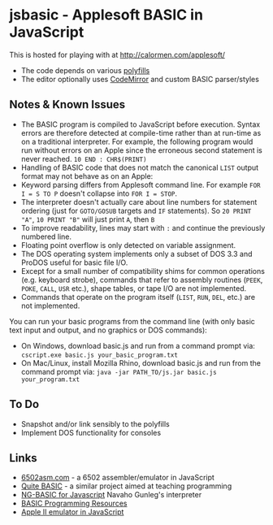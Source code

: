 jsbasic - Applesoft BASIC in JavaScript
=======================================

This is hosted for playing with at http://calormen.com/applesoft/ 

* The code depends on various [polyfills](http://github.com/inexorabletash/polyfill)
* The editor optionally uses [CodeMirror](http://codemirror.net) and custom BASIC parser/styles

Notes & Known Issues
--------------------
* The BASIC program is compiled to JavaScript before execution. Syntax errors are therefore detected at compile-time rather than at run-time as on a traditional interpreter. For example, the following program would run without errors on an Apple since the erroneous second statement is never reached. `10 END : CHR$(PRINT)`
* Handling of BASIC code that does not match the canonical `LIST` output format may not behave as on an Apple:
* Keyword parsing differs from Applesoft command line. For example `FOR I = S TO P` doesn't collapse into `FOR I = STOP`.
* The interpreter doesn't actually care about line numbers for statement ordering (just for `GOTO/GOSUB` targets and `IF` statements). So `20 PRINT "A"`, `10 PRINT "B"` will just print `A`, then `B`
* To improve readability, lines may start with `:` and continue the previously numbered line.
* Floating point overflow is only detected on variable assignment.
* The DOS operating system implements only a subset of DOS 3.3 and ProDOS useful for basic file I/O.
* Except for a small number of compatibility shims for common operations (e.g. keyboard strobe), commands that refer to assembly routines (`PEEK`, `POKE`, `CALL`, `USR` etc.), shape tables, or tape I/O are not implemented.
* Commands that operate on the program itself (`LIST`, `RUN`, `DEL`, etc.) are not implemented.

You can run your basic programs from the command line (with only basic text input and output, and no graphics or DOS commands):
* On Windows, download basic.js and run from a command prompt via: `cscript.exe basic.js your_basic_program.txt`
* On Mac/Linux, install Mozilla Rhino, download basic.js and run from the command prompt via: `java -jar PATH_TO/js.jar basic.js your_program.txt`

To Do
-----
* Snapshot and/or link sensibly to the polyfills
* Implement DOS functionality for consoles

Links
-----
* [6502asm.com](http://www.6502asm.com/) - a 6502 assembler/emulator in JavaScript
* [Quite BASIC](http://www.quitebasic.com/) - a similar project aimed at teaching programming
* [NG-BASIC for Javascript](http://navahogunleg.net/blog/my-projects/ng-basic/) Navaho Gunleg's interpreter
* [BASIC Programming Resources](http://www.nicholson.com/rhn/basic/)
* [Apple II emulator in JavaScript](http://www.scullinsteel.com/apple2/)
